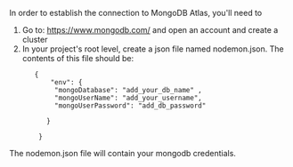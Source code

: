 In order to establish the connection to MongoDB Atlas, you'll need to

1.  Go to: https://www.mongodb.com/ and open an account and create a cluster
2.  In your project's root level, create a json file named nodemon.json.
    The contents of this file should be:
    ```
       {
           "env": {
            "mongoDatabase": "add_your_db_name" ,
            "mongoUserName": "add_your_username",
            "mongoUserPassword": "add_db_password"

          }

        }
      ```

The nodemon.json file will contain your mongodb credentials.
